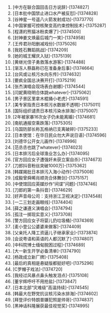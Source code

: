 
1. [中方在联合国回击日方说辞]-[1374827]
1. [日本批中国禁止进口水产被反怼]-[1374828]
1. [谷神星一号遥八火箭发射成功]-[1373770]
1. [中国掌握可控核聚变高约束控制技术]-[1375287]
1. [程潇的熊猫冰粉卖爆了]-[1374500]
1. [封神姜文焕最后城门一笑]-[1374958]
1. [王传君孙阳删减戏份]-[1375026]
1. [我姓石舞蹈挑战]-[1374209]
1. [她的城王耀庆入狱]-[1375139]
1. [黄继光侄子勇救落水游客]-[1374488]
1. [渐冻人蔡磊称已在准备身后事]-[1374664]
1. [台风或让核污水向东传]-[1374632]
1. [要疯全国总决赛开打]-[1375219]
1. [张杰演唱会现场表白谢娜]-[1374544]
1. [闫妮黄晓明合体跳whatever]-[1375062]
1. [男子景区里拿木棍捅小老虎]-[1374591]
1. [美专家指责日本核污水数据不透明]-[1375011]
1. [国际组织谴责日本核污染水排海]-[1375007]
1. [2年被家暴16次女子仍未能离婚]-[1374681]
1. [南航通报空乘跌落]-[1375305]
1. [乌国防部长称瓦格纳已支离破碎]-[1375233]
1. [日本使馆：在华日民众勿大声说日语]-[1374596]
1. [刘德华公开女儿画作]-[1374996]
1. [范丞丞也跳了whatever]-[1374023]
1. [日本排污后全球渔业怎么办]-[1374095]
1. [官方回应女子遭强奸未获立案自杀]-[1374673]
1. [刀郎抖音粉丝突破1000万]-[1375362]
1. [韩媒揭批日本排污入海小动作]-[1375008]
1. [成毅曾舜晞肖顺尧合体舞剑]-[1375157]
1. [中使馆回应英媒炒作“间谍”问题]-[1374746]
1. [刀郎的第一条抖音]-[1374629]
1. [好声音母公司：支持浙江卫视决定]-[1374548]
1. [一二三划走画眼线]-[1374404]
1. [薛之谦遵义演唱会]-[1374794]
1. [孤注一掷现实意义]-[1373708]
1. [警方回应女子将婴儿扔垃圾桶]-[1374369]
1. [麦小登公公婆婆来做客]-[1374409]
1. [父亲托人降工资逼儿子继承家业]-[1373874]
1. [会说粤语和英语的人都沉默了]-[1374807]
1. [中科院博士缅甸脱困过程]-[1374689]
1. [大一新生开学必备清单]-[1374790]
1. [杨政成立新厂牌]-[1375408]
1. [最后的真相是悬疑版都挺好吧]-[1375296]
1. [C罗帽子戏法]-[1374720]
1. [我经过风暴点鼻头触发泪点]-[1375108]
1. [董宇辉呼吁不用抢盐]-[1373847]
1. [日本北部“灾难级”高温持续]-[1374545]
1. [韩最大在野党抗议核污染水排海]-[1374602]
1. [拜登评价特朗普嫌犯照是帅哥]-[1374837]
1. [黑神话科隆展获最佳视觉奖]-[1374995]